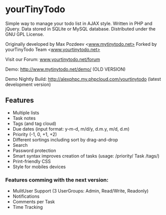 # yourTinyTodo

Simple way to manage your todo list in AJAX style.
Written in PHP and jQuery.
Data stored in SQLite or MySQL database.
Distributed under the GNU GPL License.

Originally developed by Max Pozdeev <www.mytinytodo.net>
Forked by yourTinyTodo Team <www.yourtinytodo.net>

Visit our Forum: www.yourtinytodo.net/forum

Demo: http://www.mytinytodo.net/demo/ (OLD VERSION)

Demo Nightly Build: http://alexphpc.my.phpcloud.com/yourtinytodo
(latest development version)

## Features

*  Multiple lists
*  Task notes
*  Tags (and tag cloud)
*  Due dates (input format: y-m-d, m/d/y, d.m.y, m/d, d.m)
*  Priority (-1, 0, +1, +2)
*  Different sortings including sort by drag-and-drop
*  Search
*  Password protection
*  Smart syntax improves creation of tasks (usage: /priority/ Task /tags/)
*  Print-friendly CSS
*  Style for mobiles devices

### Features comming with the next version:

 * MulitUser Support (3 UserGroups: Admin, Read/Write, Readonly)
 * Notifications
 * Comments per Task
 * Time Tracking
